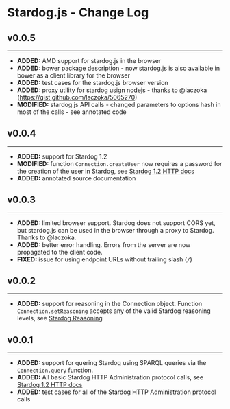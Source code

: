 # Stardog.js - Change Log

## v0.0.5
---

* __ADDED:__ AMD support for stardog.js in the browser
* __ADDED:__ bower package description - now stardog.js is also available in bower as a client library for the browser
* __ADDED:__ test cases for the stardog.js browser version
* __ADDED:__ proxy utility for stardog usign nodejs - thanks to @laczoka (https://gist.github.com/laczoka/5065270)
* __MODIFIED:__ stardog.js API calls - changed parameters to options hash in most of the calls - see annotated code

## v0.0.4
---

* __ADDED:__ support for Stardog 1.2
* __MODIFIED:__ function `Connection.createUser` now requires a password for the creation of the user in Stardog, see [Stardog 1.2 HTTP docs](http://stardog.com/docs/network/)
* __ADDED:__ annotated source documentation


## v0.0.3
---

* __ADDED:__ limited browser support. Stardog does not support CORS yet, but stardog.js can be used in the browser through a proxy to Stardog. Thanks to @laczoka.
* __ADDED:__ better error handling. Errors from the server are now propagated to the client code.
* __FIXED:__ issue for using endpoint URLs without trailing slash (`/`)


## v0.0.2
---
* __ADDED:__ support for reasoning in the Connection object. Function `Connection.setReasoning` accepts any of the valid Stardog reasoning levels, see [Stardog Reasoning](http://stardog.com/docs/owl2/#reasoning)

## v0.0.1
---
* __ADDED:__ support for quering Stardog using SPARQL queries via the `Connection.query` function.
* __ADDED:__ All basic Stardog HTTP Administration protocol calls, see [Stardog 1.2 HTTP docs](http://stardog.com/docs/network/)
* __ADDED:__ test cases for all of the Stardog HTTP Administration protocol calls
